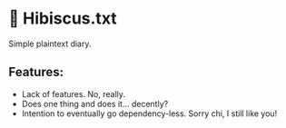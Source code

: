 # 🌺 Hibiscus.txt

Simple plaintext diary.

## Features:
* Lack of features. No, really.
* Does one thing and does it... decently?
* Intention to eventually go dependency-less. Sorry chi, I still like you!